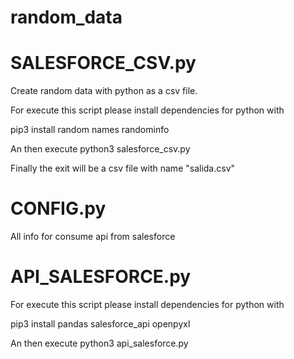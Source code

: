 # random_data

# SALESFORCE_CSV.py

Create random data with python as a csv file. 

For execute this script please install dependencies for python with

pip3 install random names randominfo

An then execute python3 salesforce_csv.py

Finally the exit will be a csv file with name "salida.csv"

# CONFIG.py

All info for consume api from salesforce

# API_SALESFORCE.py

For execute this script please install dependencies for python with

pip3 install pandas salesforce_api openpyxl

An then execute python3 api_salesforce.py
